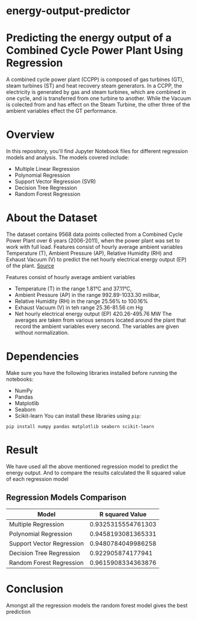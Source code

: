 # energy-output-predictor

# Predicting the energy output of a Combined Cycle Power Plant Using Regression

A combined cycle power plant (CCPP) is composed of gas turbines (GT), steam turbines (ST) and heat recovery steam generators. In a CCPP, the electricity is generated by gas and steam turbines, which are combined in one cycle, and is transferred from one turbine to another. While the Vacuum is colected from and has effect on the Steam Turbine, the other three of the ambient variables effect the GT performance.

<!-- Overview -->

# Overview

In this repository, you'll find Jupyter Notebook files for different regression models and analysis. The models covered include:

- Multiple Linear Regression
- Polynomial Regression
- Support Vector Regression (SVR)
- Decision Tree Regression
- Random Forest Regression

<!-- Dataset -->

# About the Dataset

The dataset contains 9568 data points collected from a Combined Cycle Power Plant over 6 years (2006-2011), when the power plant was set to work with full load. Features consist of hourly average ambient variables Temperature (T), Ambient Pressure (AP), Relative Humidity (RH) and Exhaust Vacuum (V) to predict the net hourly electrical energy output (EP) of the plant.
<a href="https://archive.ics.uci.edu/dataset/294/combined+cycle+power+plant">Source</a>

Features consist of hourly average ambient variables

- Temperature (T) in the range 1.81°C and 37.11°C,
- Ambient Pressure (AP) in the range 992.89-1033.30 milibar,
- Relative Humidity (RH) in the range 25.56% to 100.16%
- Exhaust Vacuum (V) in teh range 25.36-81.56 cm Hg
- Net hourly electrical energy output (EP) 420.26-495.76 MW
  The averages are taken from various sensors located around the plant that record the ambient variables every second. The variables are given without normalization.

# Dependencies

Make sure you have the following libraries installed before running the notebooks:

- NumPy
- Pandas
- Matplotlib
- Seaborn
- Scikit-learn
  You can install these libraries using `pip`:

```
pip install numpy pandas matplotlib seaborn scikit-learn
```

# Result

We have used all the above mentioned regression model to predict the energy output. And to compare the results calculated the R squared value of each regression model

## Regression Models Comparison

| Model                    | R squared Value      |
|--------------------------|----------------------|
| Multiple Regression      | 0.9325315554761303   |
| Polynomial Regression    | 0.9458193081365331   |
| Support Vector Regression| 0.9480784049986258   |
| Decision Tree Regression | 0.922905874177941    |
| Random Forest Regression | 0.9615908334363876   |

# Conclusion
Amongst all the regression models the random forest model gives the best prediction